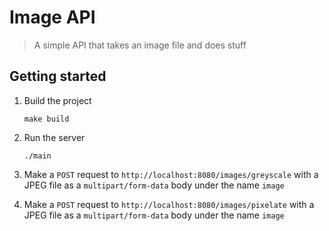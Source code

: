 # Image API
> A simple API that takes an image file and does stuff
## Getting started

1. Build the project 
    
    ```
    make build
    ```

2. Run the server

    ```
    ./main
    ```

3. Make a `POST` request to `http://localhost:8080/images/greyscale` with a JPEG file as a `multipart/form-data` body under the name `image`

4. Make a `POST` request to `http://localhost:8080/images/pixelate` with a JPEG file as a `multipart/form-data` body under the name `image`
